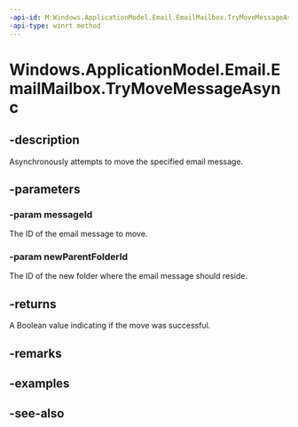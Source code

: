----api-id: M:Windows.ApplicationModel.Email.EmailMailbox.TryMoveMessageAsync(System.String,System.String)
-api-type: winrt method
---<!-- Method syntaxpublic Windows.Foundation.IAsyncOperation<bool> TryMoveMessageAsync(System.String messageId, System.String newParentFolderId)--># Windows.ApplicationModel.Email.EmailMailbox.TryMoveMessageAsync## -descriptionAsynchronously attempts to move the specified email message.## -parameters### -param messageIdThe ID of the email message to move.### -param newParentFolderIdThe ID of the new folder where the email message should reside.## -returnsA Boolean value indicating if the move was successful.## -remarks## -examples## -see-also